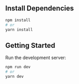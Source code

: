 

## Install Dependencies
```bash
npm install
# or
yarn install
```

## Getting Started

Run the development server:

```bash
npm run dev
# or
yarn dev
```


